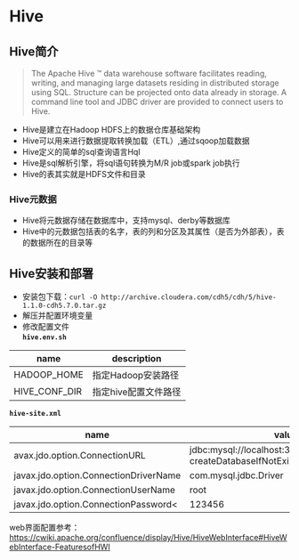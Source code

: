 # Hive

## Hive简介

>The Apache Hive ™ data warehouse software facilitates reading, writing, and managing large datasets residing in distributed storage using SQL. Structure can be projected onto data already in storage. A command line tool and JDBC driver are provided to connect users to Hive.

- Hive是建立在Hadoop HDFS上的数据仓库基础架构
- Hive可以用来进行数据提取转换加载（ETL）,通过sqoop加载数据
- Hive定义的简单的sql查询语言Hql
- Hive是sql解析引擎，将sql语句转换为M/R job或spark job执行
- Hive的表其实就是HDFS文件和目录

### Hive元数据
- Hive将元数据存储在数据库中，支持mysql、derby等数据库
- Hive中的元数据包括表的名字，表的列和分区及其属性（是否为外部表），表的数据所在的目录等

## Hive安装和部署

- 安装包下载：`curl -O http://archive.cloudera.com/cdh5/cdh/5/hive-1.1.0-cdh5.7.0.tar.gz`
- 解压并配置环境变量
- 修改配置文件  
**`hive.env.sh`**  

|name    | description  |  
|--------|------|
|HADOOP_HOME   | 指定Hadoop安装路径 |
|HIVE_CONF_DIR  |指定hive配置文件路径|

**`hive-site.xml`** 

|name    | value   | 
|-------|----------|
|avax.jdo.option.ConnectionURL|jdbc:mysql://localhost:3306/hive?createDatabaseIfNotExist=true&amp;useSSL=false|
|javax.jdo.option.ConnectionDriverName|com.mysql.jdbc.Driver|
|javax.jdo.option.ConnectionUserName|root|
|javax.jdo.option.ConnectionPassword<|123456|  

web界面配置参考：https://cwiki.apache.org/confluence/display/Hive/HiveWebInterface#HiveWebInterface-FeaturesofHWI